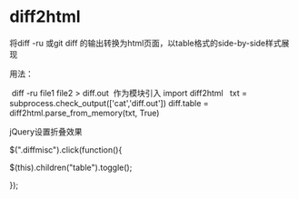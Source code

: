 # diff2html
将diff -ru 或git diff 的输出转换为html页面，以table格式的side-by-side样式展现

用法：

  diff -ru file1 file2 > diff.out
  作为模块引入
    import diff2html
    txt = subprocess.check_output(['cat','diff.out'])
    diff.table = diff2html.parse_from_memory(txt, True)

jQuery设置折叠效果

$(".diffmisc").click(function(){

  $(this).children("table").toggle();
  
});
